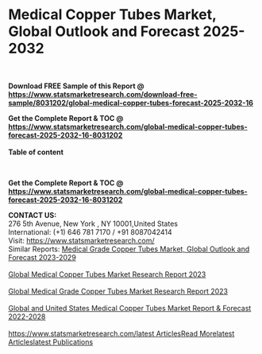 <h1>Medical Copper Tubes Market, Global Outlook and Forecast 2025-2032</h1><br/><p><strong>Download FREE Sample of this Report @ <a href="https://www.statsmarketresearch.com/download-free-sample/8031202/global-medical-copper-tubes-forecast-2025-2032-16">https://www.statsmarketresearch.com/download-free-sample/8031202/global-medical-copper-tubes-forecast-2025-2032-16</a></strong></p><div><b>Get the Complete Report & TOC @ <a href="https://www.statsmarketresearch.com/global-medical-copper-tubes-forecast-2025-2032-16-8031202">https://www.statsmarketresearch.com/global-medical-copper-tubes-forecast-2025-2032-16-8031202</a></b></div><br><b>Table of content</b><p><br><div><b>Get the Complete Report & TOC @ <a href="https://www.statsmarketresearch.com/global-medical-copper-tubes-forecast-2025-2032-16-8031202">https://www.statsmarketresearch.com/global-medical-copper-tubes-forecast-2025-2032-16-8031202</a></b></div></p> <b>CONTACT US:</b><br>276 5th Avenue, New York , NY 10001,United States<br>International: (+1) 646 781 7170 / +91 8087042414<br>Visit: <a href="https://www.statsmarketresearch.com/">https://www.statsmarketresearch.com/</a><br>Similar Reports: <a href="https://www.statsmarketresearch.com/global-medical-copper-tubes-forecast-2025-2032-16-8031202">Medical Grade Copper Tubes Market, Global Outlook and Forecast 2023-2029</a><br/><br/><a href="https://www.statsmarketresearch.com/global-medical-copper-tubes-forecast-2025-2032-16-8031202">Global Medical Copper Tubes Market Research Report 2023</a><br/><br/><a href="https://www.statsmarketresearch.com/global-medical-copper-tubes-forecast-2025-2032-16-8031202">Global Medical Grade Copper Tubes Market Research Report 2023</a><br/><br/><a href="https://www.statsmarketresearch.com/global-medical-copper-tubes-forecast-2025-2032-16-8031202">Global and United States Medical Copper Tubes Market Report & Forecast 2022-2028</a><br/><br/><a href="https://gyeongbokgung.com">https://www.statsmarketresearch.com/</a><a href="https://hallyeomaritime.com">latest Articles</a><a href="https://jingwansa.com">Read More</a><a href=https://nguoiviet.jp/">latest Articles</a><a href="https://www.intelmarketresearch.com/">latest Publications</a>
